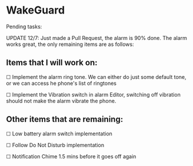 # WakeGuard


Pending tasks: 


UPDATE 12/7: Just made a Pull Request, the alarm is 90% done. 
The alarm works great, the only remaining items are as follows: 

## Items that I will work on: 

☐ Implement the alarm ring tone. We can either do just some default tone, or we can access he phone's list of ringtones

☐ Implement the Vibration switch in alarm Editor, switching off vibration should not make the alarm vibrate the phone.



## Other items that are remaining:

☐ Low battery alarm switch implementation

☐ Follow Do Not Disturb implementation

☐ Notification Chime 1.5 mins before it goes off again
